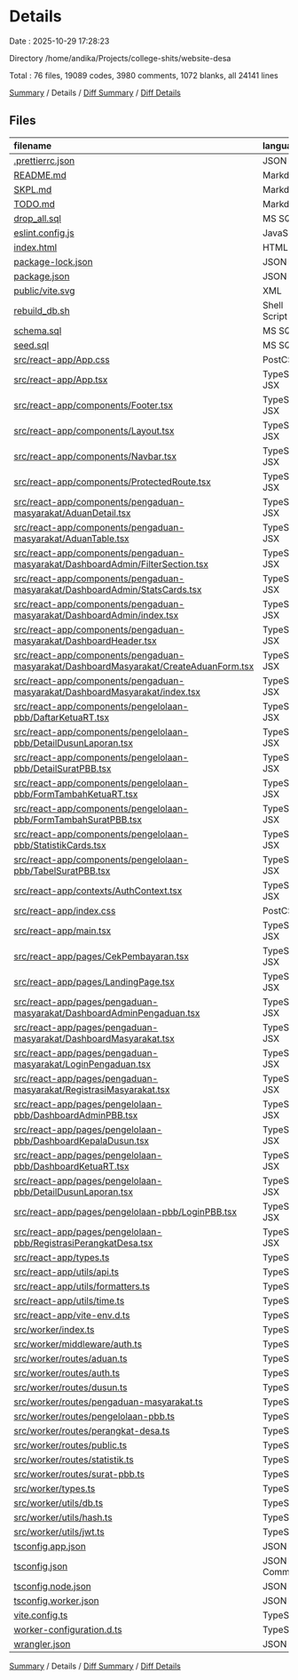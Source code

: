 # Details

Date : 2025-10-29 17:28:23

Directory /home/andika/Projects/college-shits/website-desa

Total : 76 files, 19089 codes, 3980 comments, 1072 blanks, all 24141 lines

[Summary](results.md) / Details / [Diff Summary](diff.md) / [Diff Details](diff-details.md)

## Files

| filename                                                                                                                                                                        | language           |  code | comment | blank | total |
| :------------------------------------------------------------------------------------------------------------------------------------------------------------------------------ | :----------------- | ----: | ------: | ----: | ----: |
| [.prettierrc.json](/.prettierrc.json)                                                                                                                                           | JSON               |     7 |       0 |     1 |     8 |
| [README.md](/README.md)                                                                                                                                                         | Markdown           |    32 |       0 |    20 |    52 |
| [SKPL.md](/SKPL.md)                                                                                                                                                             | Markdown           |    47 |       0 |    33 |    80 |
| [TODO.md](/TODO.md)                                                                                                                                                             | Markdown           |   330 |       0 |   174 |   504 |
| [drop_all.sql](/drop_all.sql)                                                                                                                                                   | MS SQL             |     9 |       1 |     2 |    12 |
| [eslint.config.js](/eslint.config.js)                                                                                                                                           | JavaScript         |    25 |       0 |     2 |    27 |
| [index.html](/index.html)                                                                                                                                                       | HTML               |    29 |       0 |     3 |    32 |
| [package-lock.json](/package-lock.json)                                                                                                                                         | JSON               | 5,547 |       0 |     1 | 5,548 |
| [package.json](/package.json)                                                                                                                                                   | JSON               |    51 |       0 |     1 |    52 |
| [public/vite.svg](/public/vite.svg)                                                                                                                                             | XML                |     1 |       0 |     0 |     1 |
| [rebuild_db.sh](/rebuild_db.sh)                                                                                                                                                 | Shell Script       |     3 |       0 |     0 |     3 |
| [schema.sql](/schema.sql)                                                                                                                                                       | MS SQL             |    82 |       0 |     7 |    89 |
| [seed.sql](/seed.sql)                                                                                                                                                           | MS SQL             |     1 |       1 |     0 |     2 |
| [src/react-app/App.css](/src/react-app/App.css)                                                                                                                                 | PostCSS            |    40 |       0 |     6 |    46 |
| [src/react-app/App.tsx](/src/react-app/App.tsx)                                                                                                                                 | TypeScript JSX     |    92 |       0 |     5 |    97 |
| [src/react-app/components/Footer.tsx](/src/react-app/components/Footer.tsx)                                                                                                     | TypeScript JSX     |    39 |       0 |     2 |    41 |
| [src/react-app/components/Layout.tsx](/src/react-app/components/Layout.tsx)                                                                                                     | TypeScript JSX     |    14 |       0 |     2 |    16 |
| [src/react-app/components/Navbar.tsx](/src/react-app/components/Navbar.tsx)                                                                                                     | TypeScript JSX     |   109 |       0 |     4 |   113 |
| [src/react-app/components/ProtectedRoute.tsx](/src/react-app/components/ProtectedRoute.tsx)                                                                                     | TypeScript JSX     |    16 |       0 |     6 |    22 |
| [src/react-app/components/pengaduan-masyarakat/AduanDetail.tsx](/src/react-app/components/pengaduan-masyarakat/AduanDetail.tsx)                                                 | TypeScript JSX     |   190 |       0 |     9 |   199 |
| [src/react-app/components/pengaduan-masyarakat/AduanTable.tsx](/src/react-app/components/pengaduan-masyarakat/AduanTable.tsx)                                                   | TypeScript JSX     |   172 |       0 |     9 |   181 |
| [src/react-app/components/pengaduan-masyarakat/DashboardAdmin/FilterSection.tsx](/src/react-app/components/pengaduan-masyarakat/DashboardAdmin/FilterSection.tsx)               | TypeScript JSX     |    50 |       0 |     2 |    52 |
| [src/react-app/components/pengaduan-masyarakat/DashboardAdmin/StatsCards.tsx](/src/react-app/components/pengaduan-masyarakat/DashboardAdmin/StatsCards.tsx)                     | TypeScript JSX     |    62 |       0 |     3 |    65 |
| [src/react-app/components/pengaduan-masyarakat/DashboardAdmin/index.tsx](/src/react-app/components/pengaduan-masyarakat/DashboardAdmin/index.tsx)                               | TypeScript JSX     |     2 |       0 |     1 |     3 |
| [src/react-app/components/pengaduan-masyarakat/DashboardHeader.tsx](/src/react-app/components/pengaduan-masyarakat/DashboardHeader.tsx)                                         | TypeScript JSX     |    37 |       0 |     5 |    42 |
| [src/react-app/components/pengaduan-masyarakat/DashboardMasyarakat/CreateAduanForm.tsx](/src/react-app/components/pengaduan-masyarakat/DashboardMasyarakat/CreateAduanForm.tsx) | TypeScript JSX     |    79 |       0 |     2 |    81 |
| [src/react-app/components/pengaduan-masyarakat/DashboardMasyarakat/index.tsx](/src/react-app/components/pengaduan-masyarakat/DashboardMasyarakat/index.tsx)                     | TypeScript JSX     |     1 |       0 |     1 |     2 |
| [src/react-app/components/pengelolaan-pbb/DaftarKetuaRT.tsx](/src/react-app/components/pengelolaan-pbb/DaftarKetuaRT.tsx)                                                       | TypeScript JSX     |    95 |       0 |     6 |   101 |
| [src/react-app/components/pengelolaan-pbb/DetailDusunLaporan.tsx](/src/react-app/components/pengelolaan-pbb/DetailDusunLaporan.tsx)                                             | TypeScript JSX     |   338 |       0 |    16 |   354 |
| [src/react-app/components/pengelolaan-pbb/DetailSuratPBB.tsx](/src/react-app/components/pengelolaan-pbb/DetailSuratPBB.tsx)                                                     | TypeScript JSX     |   229 |       0 |     2 |   231 |
| [src/react-app/components/pengelolaan-pbb/FormTambahKetuaRT.tsx](/src/react-app/components/pengelolaan-pbb/FormTambahKetuaRT.tsx)                                               | TypeScript JSX     |    73 |       0 |     2 |    75 |
| [src/react-app/components/pengelolaan-pbb/FormTambahSuratPBB.tsx](/src/react-app/components/pengelolaan-pbb/FormTambahSuratPBB.tsx)                                             | TypeScript JSX     |   199 |       0 |     2 |   201 |
| [src/react-app/components/pengelolaan-pbb/StatistikCards.tsx](/src/react-app/components/pengelolaan-pbb/StatistikCards.tsx)                                                     | TypeScript JSX     |   117 |       0 |     9 |   126 |
| [src/react-app/components/pengelolaan-pbb/TabelSuratPBB.tsx](/src/react-app/components/pengelolaan-pbb/TabelSuratPBB.tsx)                                                       | TypeScript JSX     |    86 |       0 |     3 |    89 |
| [src/react-app/contexts/AuthContext.tsx](/src/react-app/contexts/AuthContext.tsx)                                                                                               | TypeScript JSX     |    72 |       1 |    12 |    85 |
| [src/react-app/index.css](/src/react-app/index.css)                                                                                                                             | PostCSS            |   315 |       0 |    59 |   374 |
| [src/react-app/main.tsx](/src/react-app/main.tsx)                                                                                                                               | TypeScript JSX     |     9 |       0 |     2 |    11 |
| [src/react-app/pages/CekPembayaran.tsx](/src/react-app/pages/CekPembayaran.tsx)                                                                                                 | TypeScript JSX     |   104 |       0 |    10 |   114 |
| [src/react-app/pages/LandingPage.tsx](/src/react-app/pages/LandingPage.tsx)                                                                                                     | TypeScript JSX     |    69 |       2 |     5 |    76 |
| [src/react-app/pages/pengaduan-masyarakat/DashboardAdminPengaduan.tsx](/src/react-app/pages/pengaduan-masyarakat/DashboardAdminPengaduan.tsx)                                   | TypeScript JSX     |   121 |       0 |    15 |   136 |
| [src/react-app/pages/pengaduan-masyarakat/DashboardMasyarakat.tsx](/src/react-app/pages/pengaduan-masyarakat/DashboardMasyarakat.tsx)                                           | TypeScript JSX     |   140 |       0 |    16 |   156 |
| [src/react-app/pages/pengaduan-masyarakat/LoginPengaduan.tsx](/src/react-app/pages/pengaduan-masyarakat/LoginPengaduan.tsx)                                                     | TypeScript JSX     |    76 |       0 |    14 |    90 |
| [src/react-app/pages/pengaduan-masyarakat/RegistrasiMasyarakat.tsx](/src/react-app/pages/pengaduan-masyarakat/RegistrasiMasyarakat.tsx)                                         | TypeScript JSX     |    97 |       0 |    17 |   114 |
| [src/react-app/pages/pengelolaan-pbb/DashboardAdminPBB.tsx](/src/react-app/pages/pengelolaan-pbb/DashboardAdminPBB.tsx)                                                         | TypeScript JSX     | 1,682 |       2 |    82 | 1,766 |
| [src/react-app/pages/pengelolaan-pbb/DashboardKepalaDusun.tsx](/src/react-app/pages/pengelolaan-pbb/DashboardKepalaDusun.tsx)                                                   | TypeScript JSX     |   714 |       3 |    61 |   778 |
| [src/react-app/pages/pengelolaan-pbb/DashboardKetuaRT.tsx](/src/react-app/pages/pengelolaan-pbb/DashboardKetuaRT.tsx)                                                           | TypeScript JSX     |   349 |       0 |    29 |   378 |
| [src/react-app/pages/pengelolaan-pbb/DetailDusunLaporan.tsx](/src/react-app/pages/pengelolaan-pbb/DetailDusunLaporan.tsx)                                                       | TypeScript JSX     |   335 |       0 |    16 |   351 |
| [src/react-app/pages/pengelolaan-pbb/LoginPBB.tsx](/src/react-app/pages/pengelolaan-pbb/LoginPBB.tsx)                                                                           | TypeScript JSX     |    72 |       0 |    13 |    85 |
| [src/react-app/pages/pengelolaan-pbb/RegistrasiPerangkatDesa.tsx](/src/react-app/pages/pengelolaan-pbb/RegistrasiPerangkatDesa.tsx)                                             | TypeScript JSX     |    90 |       0 |    14 |   104 |
| [src/react-app/types.ts](/src/react-app/types.ts)                                                                                                                               | TypeScript         |    80 |       0 |     6 |    86 |
| [src/react-app/utils/api.ts](/src/react-app/utils/api.ts)                                                                                                                       | TypeScript         |    67 |       1 |    13 |    81 |
| [src/react-app/utils/formatters.ts](/src/react-app/utils/formatters.ts)                                                                                                         | TypeScript         |    80 |       0 |     9 |    89 |
| [src/react-app/utils/time.ts](/src/react-app/utils/time.ts)                                                                                                                     | TypeScript         |    53 |      20 |    11 |    84 |
| [src/react-app/vite-env.d.ts](/src/react-app/vite-env.d.ts)                                                                                                                     | TypeScript         |     4 |       1 |     3 |     8 |
| [src/worker/index.ts](/src/worker/index.ts)                                                                                                                                     | TypeScript         |    33 |       0 |     6 |    39 |
| [src/worker/middleware/auth.ts](/src/worker/middleware/auth.ts)                                                                                                                 | TypeScript         |    30 |       0 |    11 |    41 |
| [src/worker/routes/aduan.ts](/src/worker/routes/aduan.ts)                                                                                                                       | TypeScript         |   134 |       2 |    39 |   175 |
| [src/worker/routes/auth.ts](/src/worker/routes/auth.ts)                                                                                                                         | TypeScript         |    57 |       0 |    16 |    73 |
| [src/worker/routes/dusun.ts](/src/worker/routes/dusun.ts)                                                                                                                       | TypeScript         |   161 |       0 |    39 |   200 |
| [src/worker/routes/pengaduan-masyarakat.ts](/src/worker/routes/pengaduan-masyarakat.ts)                                                                                         | TypeScript         |    39 |       0 |    10 |    49 |
| [src/worker/routes/pengelolaan-pbb.ts](/src/worker/routes/pengelolaan-pbb.ts)                                                                                                   | TypeScript         |    77 |       4 |    17 |    98 |
| [src/worker/routes/perangkat-desa.ts](/src/worker/routes/perangkat-desa.ts)                                                                                                     | TypeScript         |   208 |       2 |    51 |   261 |
| [src/worker/routes/public.ts](/src/worker/routes/public.ts)                                                                                                                     | TypeScript         |    20 |       0 |     7 |    27 |
| [src/worker/routes/statistik.ts](/src/worker/routes/statistik.ts)                                                                                                               | TypeScript         |   193 |       0 |    47 |   240 |
| [src/worker/routes/surat-pbb.ts](/src/worker/routes/surat-pbb.ts)                                                                                                               | TypeScript         |   231 |       2 |    40 |   273 |
| [src/worker/types.ts](/src/worker/types.ts)                                                                                                                                     | TypeScript         |    14 |       0 |     3 |    17 |
| [src/worker/utils/db.ts](/src/worker/utils/db.ts)                                                                                                                               | TypeScript         |    11 |       0 |     3 |    14 |
| [src/worker/utils/hash.ts](/src/worker/utils/hash.ts)                                                                                                                           | TypeScript         |    12 |       0 |     2 |    14 |
| [src/worker/utils/jwt.ts](/src/worker/utils/jwt.ts)                                                                                                                             | TypeScript         |    52 |       0 |    20 |    72 |
| [tsconfig.app.json](/tsconfig.app.json)                                                                                                                                         | JSON               |    22 |       2 |     3 |    27 |
| [tsconfig.json](/tsconfig.json)                                                                                                                                                 | JSON with Comments |     7 |       0 |     1 |     8 |
| [tsconfig.node.json](/tsconfig.node.json)                                                                                                                                       | JSON               |    20 |       2 |     3 |    25 |
| [tsconfig.worker.json](/tsconfig.worker.json)                                                                                                                                   | JSON               |     8 |       0 |     1 |     9 |
| [vite.config.ts](/vite.config.ts)                                                                                                                                               | TypeScript         |     6 |       0 |     2 |     8 |
| [worker-configuration.d.ts](/worker-configuration.d.ts)                                                                                                                         | TypeScript         | 4,992 |   3,900 |     2 | 8,894 |
| [wrangler.json](/wrangler.json)                                                                                                                                                 | JSON               |    29 |      34 |     1 |    64 |

[Summary](results.md) / Details / [Diff Summary](diff.md) / [Diff Details](diff-details.md)
